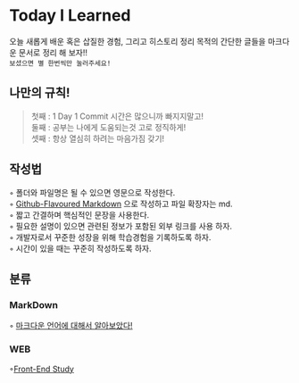# Today I Learned
오늘 새롭게 배운 혹은 삽질한 경험, 그리고 히스토리 정리 목적의 간단한 글들을 마크다운 문서로 정리 해 보자!!  
` 보셨으면 별 한번씩만 눌러주세요!  `

## 나만의 규칙!
> 첫째 : 1 Day 1 Commit 시간은 많으니까 빠지지말고!  
> 둘째 : 공부는 나에게 도움되는것 고로 정직하게!  
> 셋째 : 항상 열심히 하려는 마음가짐 갖기!

## 작성법
◦ 폴더와 파일명은 될 수 있으면 영문으로 작성한다.  
◦ [Github-Flavoured Markdown](https://guides.github.com/features/mastering-markdown/) 으로 작성하고 파일 확장자는 md.  
◦ 짧고 간결하며 핵심적인 문장을 사용한다.  
◦ 필요한 설명이 있으면 관련된 정보가 포함된 외부 링크를 사용 하자.  
◦ 개발자로서 꾸준한 성장을 위해 학습경험을 기록하도록 하자.  
◦ 시간이 있을 때는 꾸준히 작성하도록 하자.

## 분류
### MarkDown
◦ [마크다운 언어에 대해서 알아보았다!](https://github.com/KimGiHong/TIL/blob/main/MarkDown/MDStudy.md)
<br>

### WEB
◦[Front-End Study](https://github.com/KimGiHong/TIL/blob/main/Front-End%20Study/Front-End.md)
